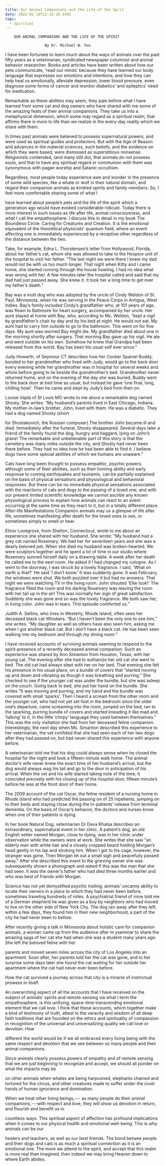 ```yaml
---
title: Our Animal Companions and the Life of the Sprit
date: 2022-02-10T22:15:26.439Z
tags:
  - Spiritual
---
```

        OUR ANIMAL COMPANIONS AND THE LIFE OF THE SPIRIT

                      By Dr. Michael W. Fox
I have been fortunate to learn much about the ways of animals over the past fifty years as a veterinarian, syndicated newspaper columnist and animal behavior researcher. Books and articles have been written about how our pets communicate, ‘read our minds’
because they have learned our body language that expresses our emotions and intentions;and how they can help heal us emotionally, alleviate depression, lower blood pressure, even diagnose some forms of cancer and monitor diabetics’ and epileptics’ need for medication.


Remarkable as these abilities may seem, they pale before what I have learned from some cat and dog owners who have shared with me some of the amazing feats of their animal companions. They take us into a metaphysical dimension, which some may regard as a spiritual realm, that affirms there is more to life than we realize in the every-day reality which we share with them. 


In times past animals were believed to possess supernatural powers, and were used as spiritual guides and protectors. But with the Age of Reason and advances in the material sciences, such beliefs, and the evidence on which they were based, were dismissed as superstitious nonsense. Religionists contended, (and many still do), that animals do not possess souls, and that to have any spiritual regard or communion with them was synonymous with pagan worship and Satanic occultism.


Regardless, most people today experience awe and wonder in the presence of some wild species, like a whale or wolf in their natural domain, and regard their companion animals as kindred spirits and family members. So, I feel more comfortable sharing some of what I 

have learned about people’s pets and the life of the spirit which a generation ago would have evoked considerable ridicule. Today there is more interest in such issues as life after life, animal consciousness, and what I call the empathosphere. I discuss this in detail in my book The Boundless Circle: Caring for Creatures and Creation. It is the emotional equivalent of the theoretical physicists’ quantum field, where an event affecting one is 
immediately experienced by a receptive other regardless of the distance between the two.


Take, for example, Edna L. Thorstensen’s letter from Hollywood, Florida, about her father’s cat, whom she was allowed to take to the Hospice unit of the hospital to visit her father. “The last night we were there I knew my dad would not be with us too much longer. That night when Kitty and I came home, she started running through the house howling. I had no idea what was wrong with her. A few minutes later the hospital called and said that my dad had just passed away. She knew it. It took her a long time to get over my father’s death.”

Bay was a mutt dog who was adopted by the uncle of Cindy Weldon of St. Paul, Minnesota, when he was serving in the Peace Corps in Antigua, West Indies. Bay’s family included Cindy’s grandfather who, at 101 years of age, was flown to Baltimore for heart surgery, accompanied by her uncle. Her aunt stayed at home with Bay, who, according to Ms. Weldon, “kept a vigil by grandfather’s chair by day and by his bed at night. He would not eat. My aunt had to carry him outside to go to the bathroom. This went on for five days. My aunt was worried Bay might die. My grandfather died about one in the morning shortly after surgery. That morning Bay gave up his vigil. He ate and went outside on his own. Somehow he knew that Grandpa had been released from this world. Bay has been his usual self ever since.”

Judy Howarth, of Seymour CT describes how her Cocker Spaniel Buddy, bonded to her grandmother who lived with Judy, would go to the back door every evening while her grandmother was in hospital for several weeks and whine before going to lie beside the grandmother’s bed. Grandmother never returned home, and on the evening of the day she was buried, Buddy went to the back door at bed time as usual, but instead he gave ‘one final, long, chilling howl’. Then he came and slept by Judy’s bed from then on.


Louise Vajda of St Louis MO wrote to me about a remarkable  dog named Shosty. She writes: “My husband’s parents lived in East Chicago, Indiana. My mother-in-law’s brother, John, lived with them. He was a diabetic. They had a dog named Shosty (short 

for Shostakovich, the Russian composer).The brother John became ill and died. Immediately after the funeral, Shosty disappeared.  Several days later a friend of the family found the dog, hungry and haggard, lying on John’s grave! The remarkable and unbelievable part of this story is that the cemetery was many miles outside the city, and Shosty had never been there before. They had no idea how he had been able to find it. I believe dogs have some special abilities of which we humans are unaware.”



Cats have long been thought to possess empathic, psychic powers, although some of their abilities, such as their homing ability and early response to coming earthquakes and tsunamis, can be partially explained on the basis of physical sensations and physiological and behavioral responses. But there can be no immediate physical sensations associated with the reactions of cats and dogs to the passing of a loved one; and with our present limited scientific knowledge we cannot ascribe any known physiological process to explain how animals can react to an event occurring at the same time as they react to it, but in a totally different place.
After-life Manifestations
Companion animals may us a glimpse of life after life, sometimes manifesting after death for the loved ones to see, or sometimes simply to smell or hear.

 Elinor Lovegrove, from Shelton, Connecticut, wrote to me about an experience she shared with her husband. She wrote: "My husband had a grey cat named Rosemary. We had her for seventeen years and she was a dearly beloved pet. When she died my husband was broken-hearted. We were sculptors together and he spent a lot of time in our studio where Rosemary sunned herself daily on a drawing table. A week after her death he called me to the next room. He asked if I had changed my cologne. As I went to the doorway, I was struck by a lovely fragrance. I said, 'What on earth is that?'  He said 'I don’t know.'  It was suddenly gone. It was February, the windows were shut. We both puzzled over it but had no answers. That night we were watching TV in the living room. John shouted 'Ellie look!' The fragrance filled the room and his darling Rosemary was leaving the room with her tail up in the air! This was normally her sign of great satisfaction. Suddenly she was gone and so was the lovely fragrance. We both saw her, in living color. John was in tears. This episode comforted us.”


Judith A. Sellins, who lives in Westerly, Rhode Island, often sees her deceased black cat Whiskers. “But I haven’t been the only one to see him,” she writes. “My daughter as well as others have also seen him, asking me when I got another black cat. But I don’t have a black cat. He has been seen walking into my bedroom and through my dining room.”



I have received accounts of surviving animals seeming to respond to the spirit-presence of a recently deceased animal companion. Such an experience was shared by Ann Simanton from Houston, Texas, with her young cat. The evening after she had to euthanize her old cat she went to bed. The old cat had always slept with her on her bed. That evening she felt his presence in his usual place, on a bundle of covers that  “started moving up and down and vibrating as though it was breathing and purring.” She checked to see if the younger cat was under the bundle, but she was asleep on the couch. Going back to bed, she put her hand on the bundle. She writes “It was moving and purring, and my hand and the bundle was covered with small ‘sparks’. Then I heard a scream from the other room and the younger cat, who had not yet set foot in the bedroom since the older one’s departure, came screaming into the room, jumped on the bed, ran to the sparking, purring bundle of covers and started kneading it like mad and ‘talking’ to it, in the little ‘chirpy’ language they used between themselves.”  This was the only visitation she had from her deceased feline companion.  Interestingly, the next day when Ms. Simanton described this experience to her veterinarian, the vet confided that she had seen each of her two dogs after they had passed on, but had never shared this experience with anyone before.

A veterinarian   told me that his dog could always sense when he closed the hospital for the night and took a fifteen-minute walk home. The animal doctor’s wife never knew the exact time of her husband’s arrival, but the dog would always wag his tail and go to the door in anticipation of his arrival. When the vet and his wife started taking note of the time, it coincided precisely with his closing up of the hospital door, fifteen minute’s before he was at the front door of their home.

The 2009 account of the cat Oscar, the feline resident of a nursing home in Rhode Island who had predicted the passing on of 25 inpatients, jumping on to their beds and staying close during the in-patients’ release from terminal dementia. On the basis of 
Oscar’s behavior, the doctors and nurses know when one of their patients is dying. 



In her book Natural Dog, veterinarian Dr Deva  Khalsa describes an extraordinary, supernatural event in her clinic. A patient’s dog, an old English setter named Morgan, close to dying, was in her clinic under observation  while the owners were at work. She writes that she saw “an elderly man with white hair and a closely cropped beard holding Morgan’s head gently in his lap and stroking him. When I got to his cage, however, the stranger was gone. Then Morgan let out a small sigh and peacefully passed away.” After she described this event to the grieving owner she was subsequently shown a photograph and asked if this was the man that she had seen. It was the owner’s father who had died three months earlier and who was best of friends with Morgan.
 


Science has not yet demystified psychic trailing, animals’ uncanny ability to locate their  owners in a place to which they had never been before, sometimes traveling hundreds of miles. A psychiatrist friend of mine told me of a German shepherd he was given as a boy by neighbors who had moved to live on the other side of New York City.  The dog ran away after they left; within a few days, they found him in their new neighborhood, a part of the city he had never been to before.

After recently giving a talk in Minnesota about holistic care for companion animals, a woman came up from the audience after m yseminar to share the amazing saga of her cat she had when she was a student many years ago. She left the beloved feline with her 

parents and moved seven miles across the city of Los Angeles into an apartment. Soon after, her parents told her the cat was gone, and to her surprise some days later she found the cat waiting for her outside her apartment where the cat had never ever been before. 
How the cat survived a journey across that city is a miracle of instinctual prowess in itself. 

 
An overarching aspect of all the accounts that I have received on the subject of animals’ spirits and remote sensing via what I term the empathosphere, is this unifying, space-time transcending emotional element that we call love. I think that these accounts, which together make a kind of testimony of truth, attest to the veracity and wisdom of all deep faith traditions  that are founded on the ethics and spirituality of compassion in recognition of the universal and universalizing quality we call love or devotion. How 

different the world would be if we all embraced every living being with the same respect and devotion that we see between so many people and their animal companions. 

Since animals clearly possess powers of empathy and of remote sensing that we are just beginning  to recognize and accept, we should all ponder on what the impacts may be 

on other animals when whales are being harpooned, elephants chained and tortured for the circus, and other creatures made to suffer under the cruel hands of human ignorance and domination.

When we treat other living beings,--- as many people do their animal companions,---with respect and love, they will show us devotion in return, and flourish and benefit us in 

countless ways. This spiritual aspect of affection has profound implications when it comes to our physical health and emotional well-being. This is why animals can be our 

healers  and teachers, as well as our best friends. The bond betwee people and their dogs and cats is as much a spiritual connection as it is an emotional one. The more we attend to the spirit, and accept that this realm is more real than imagined, then indeed we may bring  Heaven down to where Earth abides.



